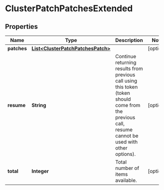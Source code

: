 
# ClusterPatchPatchesExtended

## Properties
Name | Type | Description | Notes
------------ | ------------- | ------------- | -------------
**patches** | [**List&lt;ClusterPatchPatchesPatch&gt;**](ClusterPatchPatchesPatch.md) |  |  [optional]
**resume** | **String** | Continue returning results from previous call using this token (token should come from the previous call, resume cannot be used with other options). |  [optional]
**total** | **Integer** | Total number of items available. |  [optional]



